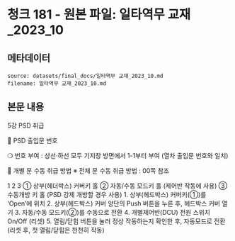 # 청크 181 - 원본 파일: 일타역무 교재_2023_10

## 메타데이터

```
source: datasets/final_docs/일타역무 교재_2023_10.md
filename: 일타역무 교재_2023_10.md
```

## 본문 내용

5강 PSD 취급

󰊱 PSD 출입문 번호

❍ 번호 부여 : 상선·하선 모두 기지창 방면에서 1-1부터 부여 (열차 출입문 번호와 일치)



󰊲 개별 문 수동 취급 방법 ※ 전체 문 수동 취급 방법 : 00쪽 참조

1  2  3 ① 상부(헤더박스) 커버키 홀  ② 자동/수동 모드키 홀 (제어반 작동에 사용)  ③ 수동개방 키 홀 (PSD 강제 개방할 경우 사용) 1. 상부(헤드박스) 커버키(①)를 ‘Open’에 위치  2. 상부(헤드박스) 커버 양단의 Push 버튼을  누른 후, 헤드박스 커버 열기 3. 자동/수동 모드키(②)를 수동으로 전환  4. 개별제어반(DCU) 전원 스위치 On/Off (리셋) 5. 열림/닫힘 버튼을 눌러 정상 작동하는지  확인한 후, 자동모드로 전환  (리셋 후, 첫 열림/닫힘은 천천히 작동)